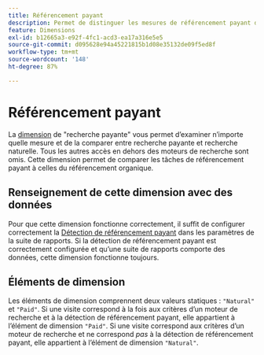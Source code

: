 ```yaml
---
title: Référencement payant
description: Permet de distinguer les mesures de référencement payant des mesures de référencement naturel.
feature: Dimensions
exl-id: b12665a3-e92f-4fc1-acd3-ea17a316e5e5
source-git-commit: d095628e94a45221815b1d08e35132de09f5ed8f
workflow-type: tm+mt
source-wordcount: '148'
ht-degree: 87%

---
```


# Référencement payant

La [dimension](overview.md) de &quot;recherche payante&quot; vous permet d’examiner n’importe quelle mesure et de la comparer entre recherche payante et recherche naturelle. Tous les autres accès en dehors des moteurs de recherche sont omis. Cette dimension permet de comparer les tâches de référencement payant à celles du référencement organique.

## Renseignement de cette dimension avec des données

Pour que cette dimension fonctionne correctement, il suffit de configurer correctement la [Détection de référencement payant](/help/admin/admin/c-manage-report-suites/c-edit-report-suites/general/paid-search-detection/paid-search-detection.md) dans les paramètres de la suite de rapports. Si la détection de référencement payant est correctement configurée et qu’une suite de rapports comporte des données, cette dimension fonctionne toujours.

## Éléments de dimension

Les éléments de dimension comprennent deux valeurs statiques : `"Natural"` et `"Paid"`. Si une visite correspond à la fois aux critères d’un moteur de recherche et à la détection de référencement payant, elle appartient à l’élément de dimension `"Paid"`. Si une visite correspond aux critères d’un moteur de recherche et ne correspond *pas* à la détection de référencement payant, elle appartient à l’élément de dimension `"Natural"`.
